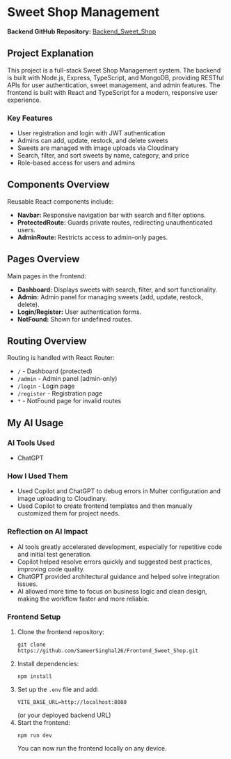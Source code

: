 # Sweet Shop Management

**Backend GitHub Repository:** [Backend_Sweet_Shop](https://github.com/SameerSinghal26/Backend_Sweet_Shop)

## Project Explanation
This project is a full-stack Sweet Shop Management system. The backend is built with Node.js, Express, TypeScript, and MongoDB, providing RESTful APIs for user authentication, sweet management, and admin features. The frontend is built with React and TypeScript for a modern, responsive user experience.

### Key Features
- User registration and login with JWT authentication
- Admins can add, update, restock, and delete sweets
- Sweets are managed with image uploads via Cloudinary
- Search, filter, and sort sweets by name, category, and price
- Role-based access for users and admins


## Components Overview
Reusable React components include:
- **Navbar:** Responsive navigation bar with search and filter options.
- **ProtectedRoute:** Guards private routes, redirecting unauthenticated users.
- **AdminRoute:** Restricts access to admin-only pages.

## Pages Overview
Main pages in the frontend:
- **Dashboard:** Displays sweets with search, filter, and sort functionality.
- **Admin:** Admin panel for managing sweets (add, update, restock, delete).
- **Login/Register:** User authentication forms.
- **NotFound:** Shown for undefined routes.

## Routing Overview
Routing is handled with React Router:
- `/` - Dashboard (protected)
- `/admin` - Admin panel (admin-only)
- `/login` - Login page
- `/register` - Registration page
- `*` - NotFound page for invalid routes

## My AI Usage

### AI Tools Used
- ChatGPT

### How I Used Them
- Used Copilot and ChatGPT to debug errors in Multer configuration and image uploading to Cloudinary.
- Used Copilot to create frontend templates and then manually customized them for project needs.

### Reflection on AI Impact
- AI tools greatly accelerated development, especially for repetitive code and initial test generation.
- Copilot helped resolve errors quickly and suggested best practices, improving code quality.
- ChatGPT provided architectural guidance and helped solve integration issues.
- AI allowed more time to focus on business logic and clean design, making the workflow faster and more reliable.

### Frontend Setup
1. Clone the frontend repository:
   ```
   git clone https://github.com/SameerSinghal26/Frontend_Sweet_Shop.git
   ```
2. Install dependencies:
   ```
   npm install
   ```
3. Set up the `.env` file and add:
   ```
   VITE_BASE_URL=http://localhost:8080
   ```
   (or your deployed backend URL)
4. Start the frontend:
   ```
   npm run dev
   ```
   You can now run the frontend locally on any device.
